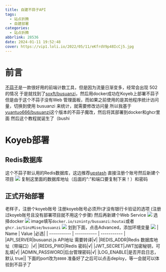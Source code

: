 ```yaml
---
title: 自建不蒜子API
tags:
  - 站点折腾
  - 自建部署
categories:
  - 站点折腾
abbrlink: 28536
date: 2024-01-11 19:52:48
cover: https://vip1.loli.io/2022/05/11/eKfrdV9p48IcCj5.jpg
---
```

# 前言
[不蒜子](https://busuanzi.ibruce.info/)是一款很好用的前端计数工具，但是因为流量日渐变多，经常会出现 502 的情况
于是就找到了[soxft/busuanzi](https://github.com/soxft/busuanzi)，然后用docker成功在Koyeb上部署不蒜子
但是由于这个不蒜子没有Web 管理面板，而如果之前使用的是其他程序统计访问量，切换到使用 busuanzi 来统计，就需要修改访问量
所以我基于[yuantuo666/busuanzi](https://github.com/yuantuo666/busuanzi)这个版本的不蒜子魔改，然后将其部署到docker和ghcr里面
然后这个教程就诞生了（bushi

# Koyeb部署
## Redis数据库
这个不蒜子默认用的Redis数据库，这边推荐[upstash](https://upstash.com/)
直接注册个账号然后新建个项目
![](https://www.jsdelivr.ren/gh/SinzMise/MYPictures@master/msedge_NKCiPPkXqL.png)
复制这里面的数据库地址（后面的“:”和端口要复制下来！）和密码
## 正式开始部署
老样子，注册个koyeb账号
注册koyeb账号必须开t才没有银行卡验证的选项
(注册过koyeb账号且没有部署项目就不用这个步骤)
然后再新建个Web Service
![](https://www.jsdelivr.ren/gh/SinzMise/MYPictures@master/msedge_Kd4LmCDhpM.png)
选择docker
![](https://www.jsdelivr.ren/gh/SinzMise/MYPictures@master/msedge_rAnK6dlRB5.png)
image填写`docker.io/szninty/busuanzi:houtai`或者`ghcr.io/SinzMise/busuanzi`
![](https://www.jsdelivr.ren/gh/SinzMise/MYPictures@master/msedge_TZkQypDvYW.png)
划到下面，点击Advanced，添加环境变量
![](https://www.jsdelivr.ren/gh/SinzMise/MYPictures@master/msedge_rZ7fnbMSfz.png)
| Name      | Value |必选|
| ----------- | ----------- | ----------- |
|API_SERVER|busuanzi.js API地址 需要转译|√|
|REDIS_ADDR|Redis 数据库地址（带端口）|√|
|REDIS_PWD|Redis 密码|√|
|JWT_SECRET|JWT加密秘钥，可乱填|√|
|ADMIN_PASSWORD|后台管理密码|√|
|LOG_ENABLE|是否开启日志，默认 true||
下面的port改为`8080`
准备好了之后可以点击deploy，等一会就可以体验到不蒜子了